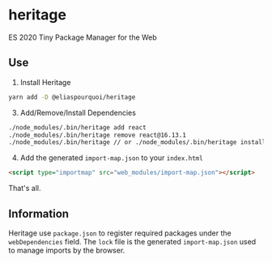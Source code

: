 # heritage
ES 2020 Tiny Package Manager for the Web

## Use

1. Install Heritage
```bash
yarn add -D @eliaspourquoi/heritage
```

3. Add/Remove/Install Dependencies
```bash
./node_modules/.bin/heritage add react
./node_modules/.bin/heritage remove react@16.13.1
./node_modules/.bin/heritage // or ./node_modules/.bin/heritage install
```

4. Add the generated `import-map.json` to your `index.html`
```html
<script type="importmap" src="web_modules/import-map.json"></script>
```

That's all.

## Information

Heritage use `package.json` to register required packages under the `webDependencies` field.
The `lock` file is the generated `import-map.json` used to manage imports by the browser. 
